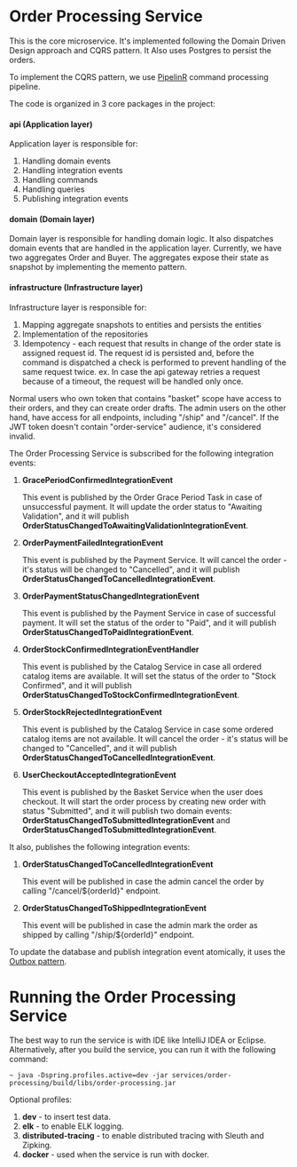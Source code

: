 # Order Processing Service

This is the core microservice. It's implemented following the Domain Driven Design approach and CQRS pattern. It Also 
uses Postgres to persist the orders.

To implement the CQRS pattern, we use [PipelinR](https://github.com/sizovs/PipelinR) command processing pipeline.

The code is organized in 3 core packages in the project:
#### api (Application layer)
Application layer is responsible for:
1. Handling domain events
2. Handling integration events
3. Handling commands
4. Handling queries
5. Publishing integration events

#### domain (Domain layer)
Domain layer is responsible for handling domain logic. It also dispatches domain events that are handled in the
application layer. Currently, we have two aggregates Order and Buyer. The aggregates expose their state as snapshot
by implementing the memento pattern.

#### infrastructure (Infrastructure layer)
Infrastructure layer is responsible for:
1. Mapping aggregate snapshots to entities and persists the entities 
2. Implementation of the repositories
3. Idempotency - each request that results in change of the order state is assigned request id. The request id is 
   persisted and, before the command is dispatched a check is performed to prevent handling of the same request twice.
   ex. In case the api gateway retries a request because of a timeout, the request will be handled only once.

Normal users who own token that contains "basket" scope have access to their orders, and they can create order drafts.
The admin users on the other hand, have access for all endpoints, including "/ship" and "/cancel".
If the JWT token doesn't contain "order-service" audience, it's considered invalid.

The Order Processing Service is subscribed for the following integration events:
1. **GracePeriodConfirmedIntegrationEvent**

    This event is published by the Order Grace Period Task in case of unsuccessful payment. 
    It will update the order status to "Awaiting Validation", and it will publish **OrderStatusChangedToAwaitingValidationIntegrationEvent**.

2. **OrderPaymentFailedIntegrationEvent**

    This event is published by the Payment Service.
    It will cancel the order - it's status will be changed to "Cancelled", and it will publish **OrderStatusChangedToCancelledIntegrationEvent**.

3. **OrderPaymentStatusChangedIntegrationEvent**

    This event is published by the Payment Service in case of successful payment.
    It will set the status of the order to "Paid", and it will publish **OrderStatusChangedToPaidIntegrationEvent**.

4. **OrderStockConfirmedIntegrationEventHandler**
    
    This event is published by the Catalog Service in case all ordered catalog items are available.
    It will set the status of the order to "Stock Confirmed", and it will publish **OrderStatusChangedToStockConfirmedIntegrationEvent**.

5. **OrderStockRejectedIntegrationEvent**

    This event is published by the Catalog Service in case some ordered catalog items are not available.
    It will cancel the order - it's status will be changed to "Cancelled", and it will publish **OrderStatusChangedToCancelledIntegrationEvent**.

6. **UserCheckoutAcceptedIntegrationEvent**

    This event is published by the Basket Service when the user does checkout.
    It will start the order process by creating new order with status "Submitted", and it will publish two domain events:
    **OrderStatusChangedToSubmittedIntegrationEvent** and **OrderStatusChangedToSubmittedIntegrationEvent**.

It also, publishes the following integration events:
1. **OrderStatusChangedToCancelledIntegrationEvent**

    This event will be published in case the admin cancel the order by calling "/cancel/${orderId}" endpoint.

2. **OrderStatusChangedToShippedIntegrationEvent**

   This event will be published in case the admin mark the order as shipped by calling "/ship/${orderId}" endpoint.

To update the database and publish integration event atomically, it uses the [Outbox pattern](https://microservices.io/patterns/data/transactional-outbox.html).

# Running the Order Processing Service
The best way to run the service is with IDE like IntelliJ IDEA or Eclipse. Alternatively, after you build the service,
you can run it with the following command:

    ~ java -Dspring.profiles.active=dev -jar services/order-processing/build/libs/order-processing.jar

Optional profiles:
1. **dev** - to insert test data.
2. **elk** - to enable ELK logging.
3. **distributed-tracing** - to enable distributed tracing with Sleuth and Zipking.
4. **docker** - used when the service is run with docker.
